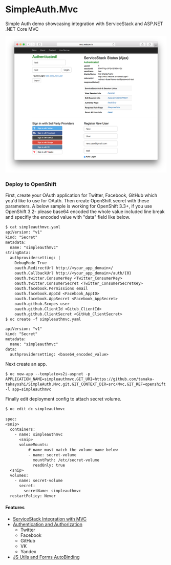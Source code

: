 # SimpleAuth.Mvc

Simple Auth demo showcasing integration with ServiceStack and ASP.NET .NET Core MVC

[![](https://raw.githubusercontent.com/ServiceStack/Assets/master/img/livedemos/mvc.png)](http://mvc.netcore.io)

### Deploy to OpenShift

First, create your OAuth application for Twitter, Facebook, GitHub which you'd like to use for OAuth. Then create OpenShift secret with these parameters. A below sample is working for OpenShift 3.3+, if you use OpenShift 3.2- please base64 encoded the whole value included line break and specifiy the encoded value with "data" field like below.

```
$ cat simpleauthmvc.yaml 
apiVersion: "v1"
kind: "Secret"
metadata:
  name: "simpleauthmvc"
stringData: 
  authprovidersetting: |
    DebugMode True
    oauth.RedirectUrl http://<your_app_domain>/
    oauth.CallbackUrl http://<your_app_domain>/auth/{0}
    oauth.twitter.ConsumerKey <Twitter_ConsumerKey>
    oauth.twitter.ConsumerSecret <Twitter_ConsumerSecretKey> 
    oauth.facebook.Permissions email
    oauth.facebook.AppId <Facebook_AppID>
    oauth.facebook.AppSecret <Facebook_AppSecret>
    oauth.github.Scopes user
    oauth.github.ClientId <Gitub_ClientId>
    oauth.github.ClientSecret <GitHub_ClientSecret>
$ oc create -f simpleauthmvc.yaml 
```

```
apiVersion: "v1"
kind: "Secret"
metadata:
  name: "simpleauthmvc"
data: 
  authprovidersetting: <base64_encoded_value>
```

Next create an app.

```
$ oc new-app --template=s2i-aspnet -p APPLICATION_NAME=simpleauthmvc,GIT_URI=https://github.com/tanaka-takayoshi/SimpleAuth.Mvc.git,GIT_CONTEXT_DIR=src/Mvc,GIT_REF=openshift -l app=simpleauthmvc
```

Finally edit deployment config to attach secret volume.

```
$ oc edit dc simpleauthmvc

spec:
<snip>
  containers:
    - name: simpleauthmvc
      <snip>
      volumeMounts:
          # name must match the volume name below
          - name: secret-volume
            mountPath: /etc/secret-volume
            readOnly: true
  <snip>
  volumes:
    - name: secret-volume
      secret:
        secretName: simpleauthmvc
  restartPolicy: Never
```

#### Features

  - [ServiceStack Integration with MVC](http://docs.servicestack.net/servicestack-integration.html)
  - [Authentication and Authorization](http://docs.servicestack.net/authentication-and-authorization.html)
    - Twitter
    - Facebook
    - GitHub
    - VK
    - Yandex
  - [JS Utils and Forms AutoBinding](http://docs.servicestack.net/ss-utils-js.html)
